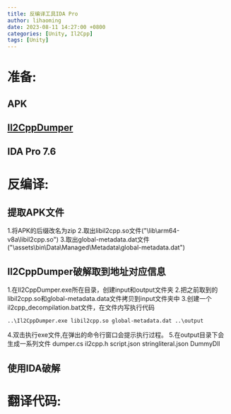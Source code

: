 ```yaml
---
title: 反编译工具IDA Pro
author: lihaoming
date: 2023-08-11 14:27:00 +0800
categories: [Unity, Il2Cpp]
tags: [Unity]
---
```



# 准备:
## APK
## [Il2CppDumper](https://github.com/Perfare/Il2CppDumper)
## IDA Pro 7.6

# 反编译:
## 提取APK文件
1.将APK的后缀改名为zip
2.取出libil2cpp.so文件("\lib\arm64-v8a\libil2cpp.so")
3.取出global-metadata.dat文件("\assets\bin\Data\Managed\Metadata\global-metadata.dat")
## Il2CppDumper破解取到地址对应信息
1.在Il2CppDumper.exe所在目录，创建input和output文件夹
2.把之前取到的libil2cpp.so和global-metadata.data文件拷贝到input文件夹中
3.创建一个il2cpp_decompilation.bat文件，在文件内写执行代码
```shell
..\Il2CppDumper.exe libil2cpp.so global-metadata.dat ..\output
```
4.双击执行exe文件,在弹出的命令行窗口会提示执行过程。
5.在output目录下会生成一系列文件
dumper.cs
il2cpp.h
script.json
stringliteral.json
DummyDll
## 使用IDA破解


# 翻译代码:

